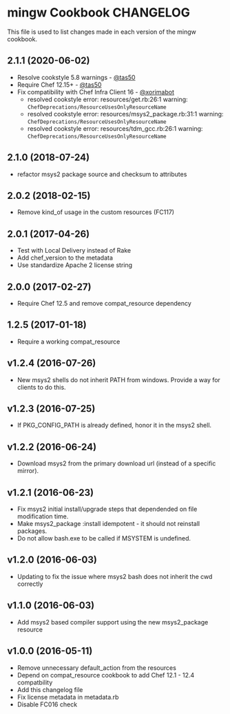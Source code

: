 # mingw Cookbook CHANGELOG

This file is used to list changes made in each version of the mingw cookbook.

## 2.1.1 (2020-06-02)

- Resolve cookstyle 5.8 warnings - [@tas50](https://github.com/tas50)
- Require Chef 12.15+ - [@tas50](https://github.com/tas50)
- Fix compatibility with Chef Infra Client 16 - [@xorimabot](https://github.com/xorimabot)
  - resolved cookstyle error: resources/get.rb:26:1 warning: `ChefDeprecations/ResourceUsesOnlyResourceName`
  - resolved cookstyle error: resources/msys2_package.rb:31:1 warning: `ChefDeprecations/ResourceUsesOnlyResourceName`
  - resolved cookstyle error: resources/tdm_gcc.rb:26:1 warning: `ChefDeprecations/ResourceUsesOnlyResourceName`

## 2.1.0 (2018-07-24)

- refactor msys2 package source and checksum to attributes

## 2.0.2 (2018-02-15)

- Remove kind_of usage in the custom resources (FC117)

## 2.0.1 (2017-04-26)

- Test with Local Delivery instead of Rake
- Add chef_version to the metadata
- Use standardize Apache 2 license string

## 2.0.0 (2017-02-27)

- Require Chef 12.5 and remove compat_resource dependency

## 1.2.5 (2017-01-18)

- Require a working compat_resource

## v1.2.4 (2016-07-26)

- New msys2 shells do not inherit PATH from windows. Provide a way for
  clients to do this.

## v1.2.3 (2016-07-25)

- If PKG_CONFIG_PATH is already defined, honor it in the msys2 shell.

## v1.2.2 (2016-06-24)

- Download msys2 from the primary download url (instead of a specific mirror).

## v1.2.1 (2016-06-23)

- Fix msys2 initial install/upgrade steps that dependended on file modification time.
- Make msys2_package :install idempotent - it should not reinstall packages.
- Do not allow bash.exe to be called if MSYSTEM is undefined.

## v1.2.0 (2016-06-03)
- Updating to fix the issue where msys2 bash does not inherit the cwd correctly

## v1.1.0 (2016-06-03)
- Add msys2 based compiler support using the new msys2_package resource

## v1.0.0 (2016-05-11)

- Remove unnecessary default_action from the resources
- Depend on compat_resource cookbook to add Chef 12.1 - 12.4 compatbility
- Add this changelog file
- Fix license metadata in metadata.rb
- Disable FC016 check
